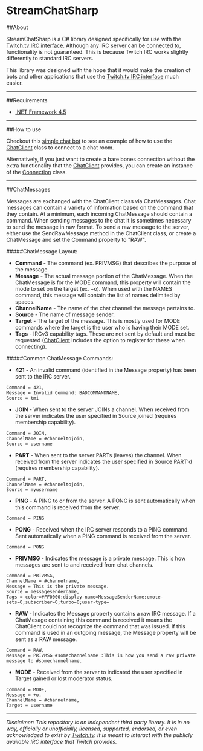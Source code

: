 StreamChatSharp
===============

##About

StreamChatSharp is a C# library designed specifically for use with the [Twitch.tv IRC interface](https://github.com/justintv/Twitch-API/blob/master/IRC.md). Although any IRC server can be connected to, functionality is not guaranteed. This is because Twitch IRC works slightly differently to standard IRC servers.

This library was designed with the hope that it would make the creation of bots and other applications that use the [Twitch.tv IRC interface](https://github.com/justintv/Twitch-API/blob/master/IRC.md) much easier.

----------

##Requirements

 * [.NET Framework 4.5](http://www.microsoft.com/en-us/download/details.aspx?id=30653)

----------

##How to use

Checkout this [simple chat bot](https://github.com/tphx/StreamChatSharp/blob/master/Examples/SimpleChatBot/SimpleChatBot/ChatBot.cs) to see an example of how to use the [ChatClient](https://github.com/tphx/StreamChatSharp/blob/master/StreamChatSharp/StreamChatSharp/ChatClient.cs) class to connect to a chat room.

Alternatively, if you just want to create a bare bones connection without the extra functionality that the [ChatClient](https://github.com/tphx/StreamChatSharp/blob/master/StreamChatSharp/StreamChatSharp/ChatClient.cs) provides, you can create an instance of the [Connection](https://github.com/tphx/StreamChatSharp/blob/master/StreamChatSharp/StreamChatSharp/Connection.cs) class. 

----------

##ChatMessages

Messages are exchanged with the ChatClient class via ChatMessages. Chat messages can contain a variety of information based on the command that they contain. At a minimum, each incoming ChatMessage should contain a command. When sending messages to the chat it is sometimes necessary to send the message in raw format. To send a raw message to the server, either use the SendRawMessage method in the ChatClient class, or create a ChatMessage and set the Command property to "RAW".

#####ChatMessage Layout:
* <b>Command</b> - The command (ex. PRIVMSG) that describes the purpose of the message.
* <b>Message</b> - The actual message portion of the ChatMessage. When the ChatMessage is for the MODE command, this property will contain the mode to set on the target (ex. +o). When used with the NAMES command, this message will contain the list of names delimited by spaces.
* <b>ChannelName</b> - The name of the chat channel the message pertains to.
* <b>Source</b> - The name of message sender.
* <b>Target</b> - The target of the message. This is mostly used for MODE commands where the target is the user who is having their MODE set.
* <b>Tags</b> - IRCv3 capability tags. These are not sent by default and must be requested ([ChatClient](https://github.com/tphx/StreamChatSharp/blob/master/StreamChatSharp/StreamChatSharp/ChatClient.cs) includes the option to register for these when connecting).

#####Common ChatMessage Commands:
* <b>421</b> - An invalid command (identified in the Message property) has been sent to the IRC server.
```
Command = 421,
Message = Invalid Command: BADCOMMANDNAME,
Source = tmi
```
* <b>JOIN</b> - When sent to the server JOINs a channel. When received from the server indicates the user specified in Source joined (requires membership capability).
```
Command = JOIN,
ChannelName = #channeltojoin,
Source = username
```
* <b>PART</b> - When sent to the server PARTs (leaves) the channel. When received from the server indicates the user specified in Source PART'd (requires membership capability).
```
Command = PART,
ChannelName = #channeltojoin,
Source = myusername
```
* <b>PING</b> - A PING to or from the server. A PONG is sent automatically when this command is received from the server.
```
Command = PING
```
* <b>PONG</b> - Received when the IRC server responds to a PING command. Sent automatically when a PING command is received from the server.
```
Command = PONG
```
* <b>PRIVMSG</b> - Indicates the message is a private message. This is how messages are sent to and received from chat channels.
```
Command = PRIVMSG,
ChannelName = #channelname,
Message = This is the private message.
Source = messagesendername,
Tags = color=#FF0000;display-name=MessageSenderName;emote-sets=0;subscriber=0;turbo=0;user-type=
```
* <b>RAW</b> - Indicates the Message property contains a raw IRC message. If a ChatMesage containing this command is received it means the ChatClient could not recognize the command that was issued. If this command is used in an outgoing message, the Message property will be sent as a RAW message.
```
Command = RAW,
Message = PRIVMSG #somechannelname :This is how you send a raw private message to #somechannelname.
```
* <b>MODE</b> - Received from the server to indicated the user specified in Target gained or lost moderator status.
```
Command = MODE,
Message = +o,
ChannelName = #channelname,
Target = username
```
----------
 
*Disclaimer:
This repository is an independent third party library. It is in no way, officially or unofficially, licensed, supported, endorsed, or even acknowledged to exist by [Twitch.tv](http://www.twitch.tv/). It is meant to interact with the publicly available IRC interface that Twitch provides.*
